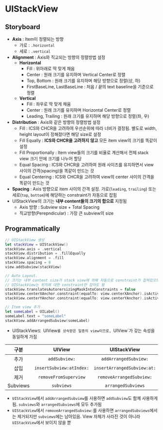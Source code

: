 # UIStackView

## Storyboard

- **Axis** : Item이 정렬되는 방향
  - 가로 : `.horizontal`
  - 세로 : `.vertical`
- **Alignment** : Axis와 직교되는 방향의 정렬방법 설정
  - **Horizontal**
    - Fill : 위아래로 딱 맞게 채움
    - Center : 원래 크기를 유지하며 Vertical Center로 정렬
    - Top, Bottom : 원래 크기를 유지하며 해당 방향으로 정렬(상, 하)
    - FirstBaseLine, LastBaseLine : 처음 / 끝의 text baseline을 기준으로 정렬
  - **Vertical**
    - Fill : 좌우로 딱 맞게 채움
    - Center : 원래 크기를 유지하며 Horizontal Center로 정렬
    - Leading, Trailing : 원래 크기를 유지하며 해당 방향으로 정렬(좌, 우)
- **Distribution** : Axis와 같은 방향의 정렬방법 설정
  - Fill : ICS와 CHCR을 고려하여 우선순위에 따라 너비가 결정됨. 별도로 width, height layout이 정해졌다면 해당 size로 설정
  - Fill Equally : **ICS와 CHCR을 고려하지 않고** 모든 item view의 크기를 똑같이 설정
  - Fill Proportionally : Item view들의 크기를 비율로 계산해서 전체 stack view 크기 안에 크기를 나누어 할당
  - Equal Spacing : ICS와 CHCR을 고려하여 원래 사이즈를 유지하면서 view 사이의 간격(spacing)을 똑같이 만드는 것
  - Equal Centering : ICS와 CHCR을 고려하여 view의 center 사이의 간격을 똑같이 만드는 것
- **Spacing** : Axis 방향으로 item 사이의 간격 설정. 가로(`leading`, `trailing`) 또는 세로(`top`, `bottom`)에 해당하는 constraint가 자동으로 잡힘
- UIStackView의 크기는 **내부 content들의 크기의 합으로** 지정됨
  - Axis 방향 : Subview size + Total Spacing
  - 직교방향(Perepndicular) : 가장 큰 subview의 size

## Programmatically

```swift
// UIStackView 생성
let stackView = UIStackView()
stackView.axis = .vertical
stackView.distribution = .fillEqually
stackView.alignment = .fill
stackView.spacing = 8
view.addSubview(stackView)

// Auto Layout. 
// 크기는 내부 content size가 stack view에 의해 자동으로 constraint가 잡혀있으므로 
// UIStackView는 위치에 대한 constraint만 잡아도 됨
stackView.translatesAutorersizingMaskIntoConstraints = false
stackView.centerXAnchor.constraint(equalTo: view.centerXAnchor).isActive = true
stackView.centerYAnchor.constraint(equalTo: view.centerYAnchor).isActive = true

// Item view 추가
let someLabel = UILabel()
someLabel.text = "someLabel"
stackView.addArrangedSubview(someLabel)
```

- UIStackView`도 `UIView`를 상속받은 일종의 view이므로, `UIView`가 갖는 속성을 동일하게 가짐

|   구분   |          UIView          |         UIStackView         |
| :------: | :----------------------: | :-------------------------: |
|   추가   |      `addSubview:`       |    `addArrangedSubview:`    |
|   삽입   | `insertSubview:atIndex:` | `insertArrangedSubview:at:` |
|   제거   |  `removeFromSuperview`   |  `removeArrangedSubview:`   |
| Subviews |        `subviews`        |     `arrangedSubviews`      |

- `UIStackView`에서 `addArrangedSubview`를 사용하면 `addSubview`도 함께 사용하게 됨. `subviews`와 `arrangedSubviews`에 모두 추가됨
- `UIStackView`에서 `removeArrangedSubview:`를 사용하면 `arrangedSubviews`에서는 제거되지만 `subviews`에는 남아있음. View 자체가 사라진 것이 아니라 `UIStackView`에서 보이지 않을 뿐